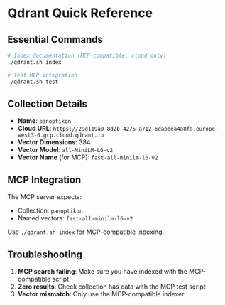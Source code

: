 # Qdrant Quick Reference

## Essential Commands

```bash
# Index documentation (MCP-compatible, cloud only)
./qdrant.sh index

# Test MCP integration
./qdrant.sh test
```

## Collection Details

- **Name**: `panoptikon`
- **Cloud URL**: `https://29d119a0-8d2b-4275-a712-6dabdea4a8fa.europe-west3-0.gcp.cloud.qdrant.io`
- **Vector Dimensions**: 384
- **Vector Model**: `all-MiniLM-L6-v2`
- **Vector Name** (for MCP): `fast-all-minilm-l6-v2`

## MCP Integration

The MCP server expects:
- Collection: `panoptikon`
- Named vectors: `fast-all-minilm-l6-v2`

Use `./qdrant.sh index` for MCP-compatible indexing.

## Troubleshooting

1. **MCP search failing**: Make sure you have indexed with the MCP-compatible script
2. **Zero results**: Check collection has data with the MCP test script
3. **Vector mismatch**: Only use the MCP-compatible indexer
